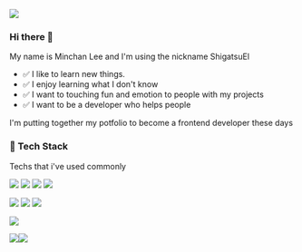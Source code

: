 <p>
  <a href="mailto:shigatsu970704@gmail.com" target="_blank"><img src="https://img.shields.io/badge/shigatsu970704@gmail.com-EA4335?style=flat-square&logo=Gmail&logoColor=white"/></a>
</p>

### Hi there 👋

My name is Minchan Lee and I'm using the nickname ShigatsuEl

- ✅ I like to learn new things.
- ✅ I enjoy learning what I don't know
- ✅ I want to touching fun and emotion to people with my projects
- ✅ I want to be a developer who helps people

I'm putting together my potfolio to become a frontend developer these days

### 💪 Tech Stack

<p>Techs that i've used commonly</p>

<p>
  <img src="https://img.shields.io/badge/HTML-E34F26?style=flat-square&logo=HTML5&logoColor=white"/>
  <img src="https://img.shields.io/badge/CSS-1572B6?style=flat-square&logo=CSS3&logoColor=white"/>
  <img src="https://img.shields.io/badge/JavaScript-F7DF1E?style=flat-square&logo=JavaScript&logoColor=000080"/>
  <img src="https://img.shields.io/badge/TypeScript-3178C6?style=flat-square&logo=TypeScript&logoColor=white"/>
</p>
<p>
  <img src="https://img.shields.io/badge/React-61DAFB?style=flat-square&logo=React&logoColor=black"/> 
  <img src="https://img.shields.io/badge/Node.js-76D04B?style=flat-square&logo=Node.js&logoColor=white"/>
  <img src="https://img.shields.io/badge/Nest.js-E0234E?style=flat-square&logo=Nestjs&logoColor=white"/>
</p>
<p>
  <img src="https://img.shields.io/badge/Git-F05032?style=flat-square&logo=Git&logoColor=white"/> 
</p>

<div style="display: flex;">
    <img align=top src="https://github-readme-stats.vercel.app/api/top-langs/?username=ShigatsuEl&layout=compact&exclude_repo=tsuber-eats-frontend,shigatsubnb-clone"/>
    <img align=top src="https://github-readme-stats.vercel.app/api?username=ShigatsuEl&show_icons=true&theme=radical"/>
<div>

